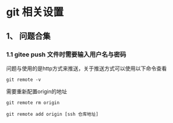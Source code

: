 # git 相关设置

## 1、 问题合集
### 1.1 gitee push 文件时需要输入用户名与密码

问题与使用的是http方式来推送，关于推送方式可以使用以下命令查看
```shell
git remote -v
```

需要重新配置origin的地址
```shell
git remote rm origin 

git remote add origin [ssh 仓库地址]
```
